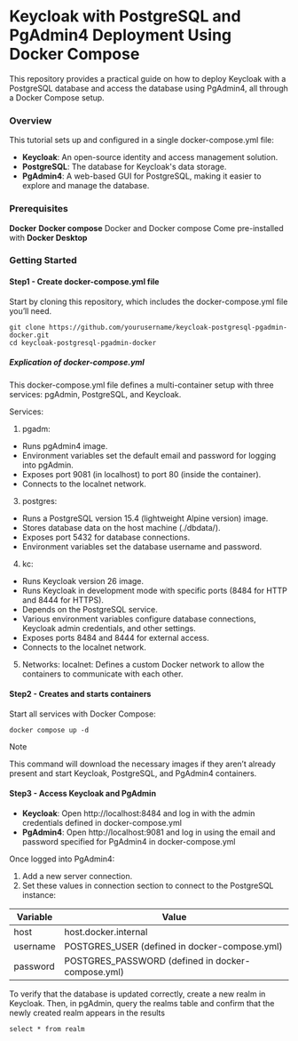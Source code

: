 # Keycloak with PostgreSQL and PgAdmin4 Deployment Using Docker Compose
This repository provides a practical guide on how to deploy Keycloak with a PostgreSQL database and access the database using PgAdmin4, all through a Docker Compose setup. 
### Overview
This tutorial sets up and configured in a single docker-compose.yml file:

- **Keycloak**: An open-source identity and access management solution.
- **PostgreSQL**: The database for Keycloak's data storage.
- **PgAdmin4**: A web-based GUI for PostgreSQL, making it easier to explore and manage the database.

### Prerequisites
**Docker**
**Docker compose**
Docker and Docker compose Come pre-installed with **Docker Desktop**

### Getting Started
#### Step1 - Create docker-compose.yml file
Start by cloning this repository, which includes the docker-compose.yml file you’ll need.
```
git clone https://github.com/yourusername/keycloak-postgresql-pgadmin-docker.git
cd keycloak-postgresql-pgadmin-docker

```


##### Explication of docker-compose.yml
This docker-compose.yml file defines a multi-container setup with three services: pgAdmin, PostgreSQL, and Keycloak.

Services:

1. pgadm:
- Runs pgAdmin4 image.
- Environment variables set the default email and password for logging into pgAdmin.
- Exposes port 9081 (in localhost) to port 80 (inside the container).
- Connects to the localnet network.
3. postgres:
- Runs a PostgreSQL version 15.4 (lightweight Alpine version) image.
- Stores database data on the host machine (./dbdata/).
- Exposes port 5432 for database connections.
- Environment variables set the database username and password.
4. kc:
- Runs Keycloak version 26 image.
- Runs Keycloak in development mode with specific ports (8484 for HTTP and 8444 for HTTPS).
- Depends on the PostgreSQL service.
- Various environment variables configure database connections, Keycloak admin credentials, and other settings.
- Exposes ports 8484 and 8444 for external access.
- Connects to the localnet network.
5. Networks:
   localnet: Defines a custom Docker network to allow the containers to communicate with each other.

#### Step2 - Creates and starts containers
Start all services with Docker Compose:
```
docker compose up -d
```
> [!NOTE]
> This command will download the necessary images if they aren’t already present and start Keycloak, PostgreSQL, and PgAdmin4 containers.

#### Step3 - Access Keycloak and PgAdmin
- **Keycloak**: Open http://localhost:8484 and log in with the admin credentials defined in docker-compose.yml
- **PgAdmin4**: Open http://localhost:9081 and log in using the email and password specified for PgAdmin4 in docker-compose.yml

Once logged into PgAdmin4:

1. Add a new server connection.
2. Set these values in connection section to connect to the PostgreSQL instance:


| Variable      | Value                                                |
| ------------- | -----------------------------------------------------|
| host          | host.docker.internal                                 |
| username      | POSTGRES_USER (defined in docker-compose.yml)        |
|password       |  POSTGRES_PASSWORD (defined in docker-compose.yml)   |

To verify that the database is updated correctly, create a new realm in Keycloak. Then, in pgAdmin, query the realms table and confirm that the newly created realm appears in the results
```
select * from realm
```

